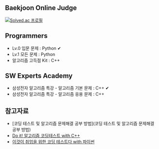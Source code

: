 ## Baekjoon Online Judge
[![Solved.ac
프로필](http://mazassumnida.wtf/api/v2/generate_badge?boj=qorwjssmd)](https://solved.ac/qorwjssmd)

## Programmers
- Lv.0 입문 문제 : Python ✔
- Lv.1 모든 문제 : Python
- 알고리즘 고득점 Kit : C++
  
## SW Experts Academy
- 삼성전자 알고리즘 특강 - 알고리즘 기본 문제 : C++ ✔
- 삼성전자 알고리즘 특강 - 알고리즘 응용 문제 : C++

## 참고자료
- [코딩 테스트 및 알고리즘 문제해결 공부 방법](코딩 테스트 및 알고리즘 문제해결 공부 방법)
- [Do it! 알고리즘 코딩테스트 with C++](https://www.inflearn.com/course/%EB%91%90%EC%9E%87-%EC%95%8C%EA%B3%A0%EB%A6%AC%EC%A6%98-%EC%BD%94%EB%94%A9%ED%85%8C%EC%8A%A4%ED%8A%B8-%EC%94%A8%EC%81%A0%EC%81%A0/dashboard)
- [이것이 취업을 위한 코딩 테스트다 with 파이썬](https://www.yes24.com/product/goods/93519145)

